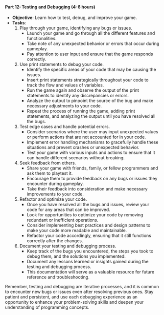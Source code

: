 #### **Part 12: Testing and Debugging (4-6 hours)**

- **Objective**: Learn how to test, debug, and improve your game.
- **Tasks**:
    1. Play through your game, identifying any bugs or issues.
        - Launch your game and go through all the different features and functionalities.
        - Take note of any unexpected behavior or errors that occur during gameplay.
        - Pay attention to user input and ensure that the game responds correctly.
    2. Use print statements to debug your code.
        - Identify the specific areas of your code that may be causing the issues.
        - Insert print statements strategically throughout your code to track the flow and values of variables.
        - Run the game again and observe the output of the print statements to identify any discrepancies or errors.
        - Analyze the output to pinpoint the source of the bug and make necessary adjustments to your code.
        - Repeat the process of running the game, adding print statements, and analyzing the output until you have resolved all the bugs.
    3. Test edge cases and handle potential errors.
        - Consider scenarios where the user may input unexpected values or perform actions that are not accounted for in your code.
        - Implement error handling mechanisms to gracefully handle these situations and prevent crashes or unexpected behavior.
        - Test your game with various inputs and actions to ensure that it can handle different scenarios without breaking.
    4. Seek feedback from others.
        - Share your game with friends, family, or fellow programmers and ask them to playtest it.
        - Encourage them to provide feedback on any bugs or issues they encounter during gameplay.
        - Take their feedback into consideration and make necessary improvements to your code.
    5. Refactor and optimize your code.
        - Once you have resolved all the bugs and issues, review your code for any areas that can be improved.
        - Look for opportunities to optimize your code by removing redundant or inefficient operations.
        - Consider implementing best practices and design patterns to make your code more readable and maintainable.
        - Refactor your code accordingly, ensuring that it still functions correctly after the changes.
    6. Document your testing and debugging process.
        - Keep track of the bugs you encountered, the steps you took to debug them, and the solutions you implemented.
        - Document any lessons learned or insights gained during the testing and debugging process.
        - This documentation will serve as a valuable resource for future reference and troubleshooting.

Remember, testing and debugging are iterative processes, and it is common to encounter new bugs or issues even after resolving previous ones. Stay patient and persistent, and use each debugging experience as an opportunity to enhance your problem-solving skills and deepen your understanding of programming concepts.
